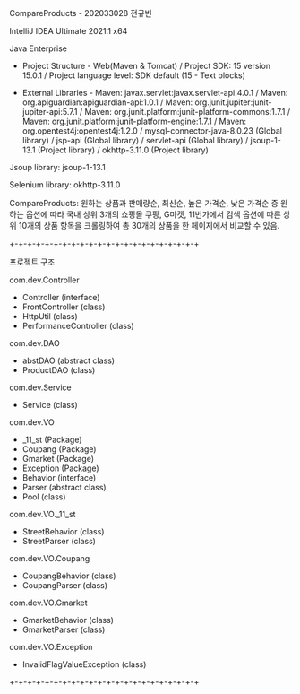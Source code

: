 CompareProducts - 202033028 전규빈

IntelliJ IDEA Ultimate 2021.1 x64

Java Enterprise
- Project Structure - 
  Web(Maven & Tomcat) / 
  Project SDK: 15 version 15.0.1 / 
  Project language level: SDK default (15 - Text blocks)

- External Libraries - 
  Maven: javax.servlet:javax.servlet-api:4.0.1 / 
  Maven: org.apiguardian:apiguardian-api:1.0.1 / 
  Maven: org.junit.jupiter:junit-jupiter-api:5.7.1 / 
  Maven: org.junit.platform:junit-platform-commons:1.7.1 / 
  Maven: org.junit.platform:junit-platform-engine:1.7.1 / 
  Maven: org.opentest4j:opentest4j:1.2.0 / 
  mysql-connector-java-8.0.23 (Global library) / 
  jsp-api (Global library) /
  servlet-api (Global library) /
  jsoup-1-13.1 (Project library) /
  okhttp-3.11.0 (Project library)
  
Jsoup library: jsoup-1-13.1

Selenium library: okhttp-3.11.0

CompareProducts: 원하는 상품과 판매량순, 최신순, 높은 가격순, 낮은 가격순 중 원하는 옵션에 따라 국내 상위 3개의 쇼핑몰 쿠팡, G마켓, 11번가에서 검색 옵션에 따른
상위 10개의 상품 항목을 크롤링하여 총 30개의 상품을 한 페이지에서 비교할 수 있음.

+-+-+-+-+-+-+-+-+-+-+-+-+-+-+-+-+-+-+-+-+-+

프로젝트 구조

com.dev.Controller
  - Controller (interface)
  - FrontController (class)
  - HttpUtil (class)
  - PerformanceController (class)

com.dev.DAO
  - abstDAO (abstract class)
  - ProductDAO (class)

com.dev.Service
  - Service (class)

com.dev.VO
  - _11_st (Package)
  - Coupang (Package)
  - Gmarket (Package)
  - Exception (Package)
  - Behavior (interface)
  - Parser (abstract class)
  - Pool (class)

com.dev.VO._11_st
  - StreetBehavior (class)
  - StreetParser (class)

com.dev.VO.Coupang
  - CoupangBehavior (class)
  - CoupangParser (class)

com.dev.VO.Gmarket
  - GmarketBehavior (class)
  - GmarketParser (class)

com.dev.VO.Exception
  - InvalidFlagValueException (class)

+-+-+-+-+-+-+-+-+-+-+-+-+-+-+-+-+-+-+-+-+-+
